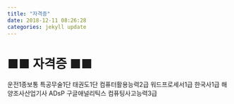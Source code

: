```yaml
---
title: "자격증"
date: 2018-12-11 08:26:28
categories: jekyll update
---
```


■■ 자격증 ■■
======================

  운전1종보통
  특공무술1단
  태권도1단
  컴퓨터활용능력2급
  워드프로세서1급
  한국사1급
  해양조사산업기사
  ADsP
  구글애널리틱스
  컴퓨팅사고능력3급
